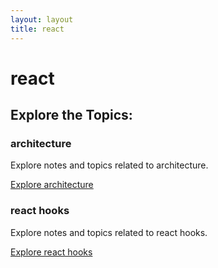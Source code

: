 ```yaml
---
layout: layout
title: react
---
```


# react

## Explore the Topics:
<div class="card-grid">

<div class="card">
  <h3>architecture</h3>
  <p>Explore notes and topics related to architecture.</p>
  <a href="./architecture/index.html">Explore architecture</a>
</div>

<div class="card">
  <h3>react hooks</h3>
  <p>Explore notes and topics related to react hooks.</p>
  <a href="./react-hooks/index.html">Explore react hooks</a>
</div>
</div>


